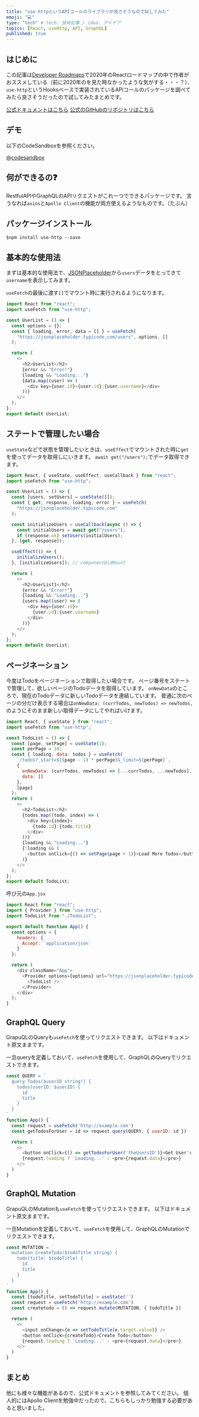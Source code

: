 ```yaml
---
title: "use-httpというAPIコールのライブラリが良さそうなので試してみた"
emoji: "💻"
type: "tech" # tech: 技術記事 / idea: アイデア
topics: [React, useHttp, API, GraphQL]
published: true
---
```


## はじめに

この記事は[Developer Roadmaps](https://roadmap.sh/react)で2020年のReactロードマップの中で作者がおススメしている（前に2020年のを見た時なかったような気がする・・・？）、`use-http`というHooksベースで実装されているAPIコールのパッケージを調べてみたら良さそうだったので試してみたまとめです。

[公式ドキュメントはこちら](https://use-http.com/)
[公式のGitHubのリポジトリはこちら](https://github.com/ava/use-http)

## デモ

以下のCodeSandboxを参照ください。

@[codesandbox](https://codesandbox.io/embed/react-use-http-92k4l?fontsize=14&hidenavigation=1&theme=dark)

## 何ができるの❓

RestfulAPIやGraphQLのAPIリクエストがこれ一つでできるパッケージです。
言うなれば`axios`と`Apollo Client`の機能が両方使えるようなものです。（たぶん）

## パッケージインストール

```
$npm install use-http --save
```

## 基本的な使用法

まずは基本的な使用法で、[JSONPlaceholder](https://jsonplaceholder.typicode.com/)から`users`データをとってきて`username`を表示してみます。

`useFetch`の最後に渡す`[]`でマウント時に実行されるようになります。

```js
import React from "react";
import useFetch from "use-http";

const UserList = () => {
  const options = {};
  const { loading, error, data = [] } = useFetch(
    "https://jsonplaceholder.typicode.com/users", options, []
  );

  return (
    <>
      <h2>UserList</h2>
      {error && "Error!"}
      {loading && "Loading..."}
      {data.map((user) => (
        <div key={user.id}>{user.id}:{user.username}</div>
      ))}
    </>
  );
};
export default UserList;
```

## ステートで管理したい場合

`useState`などで状態を管理したいときは、`useEffect`でマウントされた時に`get`を使ってデータを取得しにいきます。
`await get("/users");`でデータ取得できます。

```js
import React, { useState, useEffect, useCallback } from "react";
import useFetch from "use-http";

const UserList = () => {
  const [users, setUsers] = useState([]);
  const { get, response, loading, error } = useFetch(
    "https://jsonplaceholder.typicode.com"
  );

  const initializeUsers = useCallback(async () => {
    const initialUsers = await get("/users");
    if (response.ok) setUsers(initialUsers);
  }, [get, response]);

  useEffect(() => {
    initializeUsers();
  }, [initializeUsers]); // componentDidMount

  return (
    <>
      <h2>UserList1</h2>
      {error && "Error!"}
      {loading && "Loading..."}
      {users.map((user) => (
        <div key={user.id}>
          {user.id}:{user.username}
        </div>
      ))}
    </>
  );
};
export default UserList;
```

## ページネーション

今度はTodoをページネーションで取得したい場合です。
ページ番号をステートで管理して、欲しいページのTodoデータを取得しています。
`onNewData`のところで、現在のTodoデータに新しいTodoデータを連結しています。
普通に次のページの分だけ表示する場合は`onNewData: (currTodos, newTodos) => newTodos,`のようにそのまま新しい取得データにしてやればいけます。

```js
import React, { useState } from "react";
import useFetch from "use-http";

const TodoList = () => {
  const [page, setPage] = useState(1);
  const perPage = 10;
  const { loading, data: todos } = useFetch(
    `/todos?_start=${(page - 1) * perPage}&_limit=${perPage}`,
    {
      onNewData: (currTodos, newTodos) => [...currTodos, ...newTodos],
      data: []
    },
    [page]
  );
  return (
    <>
      <h2>TodoList</h2>
      {todos.map((todo, index) => (
        <div key={index}>
          {todo.id}:{todo.title}
        </div>
      ))}
      {loading && "Loading..."}
      {!loading && (
        <button onClick={() => setPage(page + 1)}>Load More Todos</button>
      )}
    </>
  );
};
export default TodoList;
```
呼び元の`App.jsx`
```js
import React from "react";
import { Provider } from "use-http";
import TodoList from "./TodoList";

export default function App() {
  const options = {
    headers: {
      Accept: `application/json`
    }
  };

  return (
    <div className="App">
      <Provider options={options} url="https://jsonplaceholder.typicode.com">
        <TodoList />
      </Provider>
    </div>
  );
}
```

## GraphQL Query

GrapuQLのQueryも`useFetch`を使ってリクエストできます。
以下はドキュメント原文ままです。

一旦queryを定義しておいて、`useFetch`を使用して、GraphQLのQueryでリクエストできます。

```js
const QUERY = `
  query Todos($userID string!) {
    todos(userID: $userID) {
      id
      title
    }
  }
`
function App() {
  const request = useFetch('http://example.com')
  const getTodosForUser = id => request.query(QUERY, { userID: id })

  return (
    <>
      <button onClick={() => getTodosForUser('theUsersID')}>Get User's Todos</button>
      {request.loading ? 'Loading...' : <pre>{request.data}</pre>}
    </>
  )
}
```

## GraphQL Mutation

GrapuQLのMutationも`useFetch`を使ってリクエストできます。
以下はドキュメント原文ままです。

一旦Mutationを定義しておいて、`useFetch`を使用して、GraphQLのMutationでリクエストできます。
```js
const MUTATION = `
  mutation CreateTodo($todoTitle string) {
    todo(title: $todoTitle) {
      id
      title
    }
  }
`
function App() {
  const [todoTitle, setTodoTitle] = useState('')
  const request = useFetch('http://example.com')
  const createtodo = () => request.mutate(MUTATION, { todoTitle })

  return (
    <>
      <input onChange={e => setTodoTitle(e.target.value)} />
      <button onClick={createTodo}>Create Todo</button>
      {request.loading ? 'Loading...' : <pre>{request.data}</pre>}
    </>
  )
}
```

## まとめ

他にも様々な機能があるので、公式ドキュメントを参照してみてください。
個人的にはApollo Clientを勉強中だったので、こちらもしっかり勉強する必要があると思いました。



